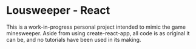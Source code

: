 # Lousweeper - React
This is a work-in-progress personal project intended to mimic the game minesweeper. Aside from using create-react-app, all code is as original it can be, and no tutorials have been used in its making.
